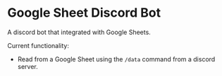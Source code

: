 # Google Sheet Discord Bot
A discord bot that integrated with Google Sheets.<br>

Current functionality:
- Read from a Google Sheet using the <code>/data</code> command from a discord server.

